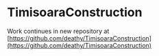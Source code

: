 # TimisoaraConstruction

Work continues in new repository at [https://github.com/deathy/TimisoaraConstruction](https://github.com/deathy/TimisoaraConstruction)